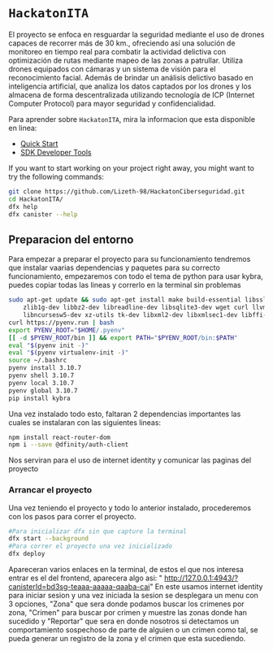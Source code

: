 # `HackatonITA`
El proyecto se enfoca en resguardar la seguridad mediante el uso de drones capaces de recorrer más de 30 km., ofreciendo así una solución de monitoreo en tiempo real para combatir la actividad delictiva con optimización de rutas  mediante mapeo de las zonas a patrullar. Utiliza drones equipados con cámaras  y un sistema de visión para el reconocimiento facial. Además de brindar un análisis delictivo basado en inteligencia artificial, que analiza los datos captados por los drones y los almacena de forma descentralizada utilizando tecnología de ICP (Internet Computer Protocol) para mayor seguridad y confidencialidad.

Para aprender sobre `HackatonITA`, mira la informacion que esta disponible en linea:

- [Quick Start](https://internetcomputer.org/docs/current/developer-docs/setup/deploy-locally)
- [SDK Developer Tools](https://internetcomputer.org/docs/current/developer-docs/setup/install)

If you want to start working on your project right away, you might want to try the following commands:

```bash
git clone https://github.com/Lizeth-98/HackatonCiberseguridad.git
cd HackatonITA/
dfx help
dfx canister --help
```
## Preparacion del entorno
Para empezar a preparar el proyecto para su funcionamiento tendremos que instalar vaarias dependencias y paquetes para su correcto funcionamiento, empezaremos con todo el tema de python para usar kybra, puedes copiar todas las lineas y correrlo en la terminal sin problemas
```bash
sudo apt-get update && sudo apt-get install make build-essential libssl-dev \
    zlib1g-dev libbz2-dev libreadline-dev libsqlite3-dev wget curl llvm \
    libncursesw5-dev xz-utils tk-dev libxml2-dev libxmlsec1-dev libffi-dev liblzma-dev
curl https://pyenv.run | bash
export PYENV_ROOT="$HOME/.pyenv"
[[ -d $PYENV_ROOT/bin ]] && export PATH="$PYENV_ROOT/bin:$PATH"
eval "$(pyenv init -)"
eval "$(pyenv virtualenv-init -)"
source ~/.bashrc
pyenv install 3.10.7
pyenv shell 3.10.7
pyenv local 3.10.7
pyenv global 3.10.7
pip install kybra
```

Una vez instalado todo esto, faltaran 2 dependencias importantes las cuales se instalaran con las siguientes lineas:
```bash
npm install react-router-dom
npm i --save @dfinity/auth-client
```
Nos serviran para el uso de internet identity y comunicar las paginas del proyecto

### Arrancar el proyecto
Una vez teniendo el proyecto y todo lo anterior instalado, procederemos con los pasos para correr el proyecto.

```bash
#Para inicializar dfx sin que capture la terminal
dfx start --background 
#Para correr el proyecto una vez inicializado
dfx deploy
```
Apareceran varios enlaces en la terminal, de estos el que nos interesa entrar es el del frontend, aparecera algo asi: " http://127.0.0.1:4943/?canisterId=bd3sg-teaaa-aaaaa-qaaba-cai"
En este usamos internet identity para iniciar sesion y una vez iniciada la sesion se desplegara un menu con 3 opciones, "Zona" que sera donde podamos buscar los crimenes por zona, "Crimen" para buscar por crimen y muestre las zonas donde han sucedido y "Reportar" que sera en donde nosotros si detectamos un comportamiento sospechoso de parte de alguien o un crimen como tal, se pueda generar un registro de la zona y el crimen que esta sucediendo.
